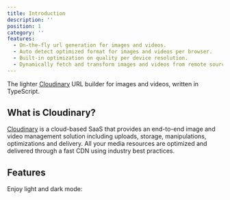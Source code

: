 ```yaml
---
title: Introduction
description: ''
position: 1
category: ''
features:
  - On-the-fly url generation for images and videos.
  - Auto detect optimized format for images and videos per browser.
  - Built-in optimization on quality per device resolution.
  - Dynamically fetch and transform images and videos from remote sources
---
```


The lighter [Cloudinary](https://cloudinary.com/) URL builder for images and videos, written in TypeScript.

## What is Cloudinary?

[Cloudinary](https://cloudinary.com/) is a cloud-based SaaS that provides an end-to-end image and video management solution including uploads, storage, manipulations, optimizations and delivery. All your media resources are optimized and delivered through a fast CDN using industry best practices.

## Features

<list :items="features"></list>

<p class="flex items-center">Enjoy light and dark mode:&nbsp;<app-color-switcher class="inline-flex ml-2"></app-color-switcher></p>
